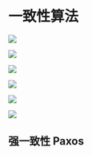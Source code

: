 # 一致性算法

![](https://tva1.sinaimg.cn/large/0082zybply1gbq64aedu3j30rl0e70ww.jpg)

![](https://tva1.sinaimg.cn/large/0082zybply1gbq693ac4lj30u70fm78x.jpg)

![](https://tva1.sinaimg.cn/large/0082zybply1gbq6b05hjtj30nq0c0dir.jpg)

![](https://tva1.sinaimg.cn/large/0082zybply1gbq6c7readj30qr0cy43x.jpg)

![](https://tva1.sinaimg.cn/large/0082zybply1gbq6dwtfvkj30qd0dpteq.jpg)

![](https://tva1.sinaimg.cn/large/0082zybply1gbq6fou31jj30lo0c20wx.jpg)

## 强一致性 Paxos

